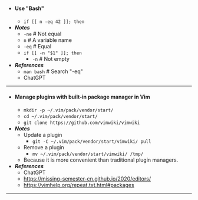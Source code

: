 - #### Use "Bash"
    - `if [[ n -eq 42 ]]; then`
- ***Notes***
    - `-ne` # Not equal
    - `n` # A variable name
    - `-eq` # Equal
    - `if [[ -n "$1" ]]; then`
        - `-n` # Not empty
- ***References***
    - `man bash` # Search "-eq"
    - ChatGPT
- ---
- #### Manage plugins with built-in package manager in Vim
    - `mkdir -p ~/.vim/pack/vendor/start/`
    - `cd ~/.vim/pack/vendor/start/`
    - `git clone https://github.com/vimwiki/vimwiki`
- ***Notes***
    - Update a plugin
        - `git -C ~/.vim/pack/vendor/start/vimwiki/ pull`
    - Remove a plugin
        - `mv ~/.vim/pack/vendor/start/vimwiki/ /tmp/`
    - Because it is more convenient than traditional plugin managers.
- ***References***
    - ChatGPT
    - https://missing-semester-cn.github.io/2020/editors/
    - https://vimhelp.org/repeat.txt.html#packages
- ---
